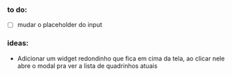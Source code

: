 ### to do:

- [ ] mudar o placeholder do input

### ideas:

- Adicionar um widget redondinho que fica em cima da tela, ao clicar nele abre o modal pra ver a lista de quadrinhos atuais
